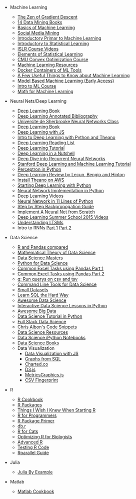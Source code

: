 * Machine Learning
    * [The Zen of Gradient Descent](http://mrtz.org/blog/the-zen-of-gradient-descent/)
    * [14 Data Mining Books](http://christonard.com/12-free-data-mining-books/)
    * [Basics of Machine Learning](http://homepages.inf.ed.ac.uk/vlavrenk/iaml.html)
    * [Social Media Mining](http://dmml.asu.edu/smm/book/)
    * [Introductory Primar to Machine Learning](http://www.toptal.com/machine-learning/machine-learning-theory-an-introductory-primer#.)
    * [Introductory to Statistical Learning](http://www-bcf.usc.edu/~gareth/ISL/ISLR%20Fourth%20Printing.pdf)
    * [ISLR Course Videos](http://www.dataschool.io/15-hours-of-expert-machine-learning-videos/)
    * [Elements of Statistical Learning](http://statweb.stanford.edu/~tibs/ElemStatLearn/printings/ESLII_print10.pdf)
    * [CMU Convex Optimization Course](http://www.stat.cmu.edu/~ryantibs/convexopt/#videos)
    * [Machine Learning Resources](http://www.startup.ml/resources)
    * [Docker Containers of ML Tools](https://github.com/StartupML/jetpack)
    * [A Few Useful Things to Know about Machine Learning](https://homes.cs.washington.edu/~pedrod/papers/cacm12.pdf)
    * [Model Based Machine Learning (Early Access)](http://www.mbmlbook.com/toc.html)
    * [Intro to ML Course](http://www.computervisiontalks.com/tag/intro-to-ml-course/)
    * [Math for Machine Learning](https://www.umiacs.umd.edu/~hal/courses/2013S_ML/math4ml.pdf)
  
* Neural Nets/Deep Learning
    * [Deep Learning Book](http://neuralnetworksanddeeplearning.com/index.html)
    * [Deep Learning Annotated Bibliography](http://memkite.com/deep-learning-bibliography/#zhou2014deep)
    * [Universite de Sherbrooke Neural Networks Class](https://www.youtube.com/playlist?list=PL6Xpj9I5qXYEcOhn7TqghAJ6NAPrNmUBH)
    * [Deep Learning Book](http://www.iro.umontreal.ca/~bengioy/dlbook/)
    * [Deep Learning with JS](http://cs.stanford.edu/people/karpathy/convnetjs/index.html)
    * [Intro to Deep Learning with Python and Theano](https://www.youtube.com/watch?v=S75EdAcXHKk)
    * [Deep Learning Reading List](http://jmozah.github.io/links/)
    * [Deep Learning Tutorial](http://deeplearning.net/tutorial/)
    * [Deep Learning in a Nutshell](http://nikhilbuduma.com/2014/12/29/deep-learning-in-a-nutshell/)
    * [Deep Dive into Recurrent Neural Networks](http://nikhilbuduma.com/2015/01/11/a-deep-dive-into-recurrent-neural-networks/)
    * [Stanford Deep Learning and Machine Learning Tutorial](http://ufldl.stanford.edu/tutorial/)
    * [Perceptron in Python](https://blog.dbrgn.ch/2013/3/26/perceptrons-in-python/)
    * [Deep Learning Review by Lecun, Bengio and Hinton](http://www.nature.com/nature/journal/v521/n7553/full/nature14539.html)
    * [Install Theano on AWS](http://markus.com/install-theano-on-aws/)
    * [Starting Deep Learning with Python](http://www.pyimagesearch.com/2014/09/22/getting-started-deep-learning-python/)
    * [Neural Network Implementation in Python](http://peterroelants.github.io/posts/neural_network_implementation_part01/)
    * [Deep Learning Videos](http://www.computervisiontalks.com/tag/deep-learning-course/)
    * [Neural Network in 11 Lines of Python](http://iamtrask.github.io/2015/07/12/basic-python-network/)
    * [Step by Step Backpropogation Guide](http://mattmazur.com/2015/03/17/a-step-by-step-backpropagation-example/)
    * [Implement A Neural Net from Scratch](http://www.wildml.com/2015/09/implementing-a-neural-network-from-scratch/)
    * [Deep Learning Summer School 2015 Videos](http://videolectures.net/deeplearning2015_montreal/)
    * [Understanding LTSMs](http://colah.github.io/posts/2015-08-Understanding-LSTMs/)
    * Intro to RNNs [Part 1](http://www.wildml.com/2015/09/recurrent-neural-networks-tutorial-part-1-introduction-to-rnns/) [Part 2](http://www.wildml.com/2015/09/recurrent-neural-networks-tutorial-part-2-implementing-a-language-model-rnn-with-python-numpy-and-theano/)

* Data Science
  * [R and Pandas compared](https://github.com/datacarpentry/datacarpentry/blob/master/cheatsheets/R_pandas_compare.md)
  * [Mathematical Theory of Data Science](https://research.microsoft.com/en-US/people/kannan/book-no-solutions-aug-21-2014.pdf)
  * [Data Science Masters](http://datasciencemasters.org/)
  * [Python for Data Science](http://twiecki.github.io/blog/2014/11/18/python-for-data-science/)
  * [Common Excel Tasks using Pandas Part 1](http://pbpython.com/excel-pandas-comp.html)
  * [Common Excel Tasks using Pandas Part 2](http://pbpython.com/excel-pandas-comp-2.html)
  * [q: Run querys on csv and tsv](https://github.com/harelba/q)
  * [Command Line Tools for Data Science](http://jeroenjanssens.com/2013/09/19/seven-command-line-tools-for-data-science.html)
  * [Small Datasets](https://github.com/dariusk/corpora)
  * [Learn SQL the Hard Way](http://sql.learncodethehardway.org/)
  * [Awesome Data Science](https://github.com/okulbilisim/awesome-datascience)
  * [Interactive Data Science Lessons in Python](https://dataquest.io/)
  * [Awesome Big Data](https://github.com/onurakpolat/awesome-bigdata)
  * [Data Science Tutorial in Python](http://blog.yhathq.com/posts/data-science-in-python-tutorial.html)
  * [Full Stack Data Science](https://github.com/jackgolding/FullStackDataAnalysis)
  * [Chris Albon's Code Snippets](http://chrisalbon.com/)
  * [Data Science Resources](http://www.datasciencecentral.com/group/resources/forum/topics/comprehensive-list-of-data-science-resources)
  * [Data Science iPython Notebooks](https://github.com/donnemartin/data-science-ipython-notebooks)
  * [Data Science Books](http://www.wzchen.com/data-science-books/)
  * Data Visualization
    * [Data Visualization with JS](http://jsdatav.is/intro.html)
  	* [Graphs from SQL](http://fnordmetric.io/examples/)
	* [Charted.co](https://github.com/mikesall/charted)
	* [D3.js](http://d3js.org/)
	* [MetricsGraphics.js](http://metricsgraphicsjs.org/)
	* [CSV Fingerprint](http://setosa.io/blog/2014/08/03/csv-fingerprints/)

* R
    * [R Cookbook](http://www.cookbook-r.com/)
    * [R Packages](http://r-pkgs.had.co.nz/)
    * [Things I Wish I Knew When Starting R](http://reganmian.net/blog/2014/10/14/starting-data-analysiswrangling-with-r-things-i-wish-id-been-told/)
    * [R for Programmers](http://www.johndcook.com/blog/r_language_for_programmers/)
    * [R Package Primer](http://kbroman.org/pkg_primer/)
    * [db.r](https://github.com/yhat/db.r)
    * [R for Cats](http://rforcats.net/)
    * [Optimizing R for Biologists](http://journals.plos.org/ploscompbiol/article?id=10.1371/journal.pcbi.1004140)
    * [Advanced R](http://adv-r.had.co.nz/)
    * [Testing R Code](http://r-pkgs.had.co.nz/tests.html)
    * [Rparallel Guide](http://wrathematics.github.io/RparallelGuide/)

* Julia
    * [Julia By Example](http://www.scolvin.com/juliabyexample/)

* Matlab
    * [Matlab Cookbook](http://wiki.stdout.org/matlabcookbook/)
